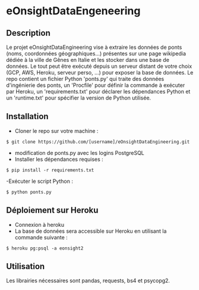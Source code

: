 # eOnsightDataEngeneering
## Description
Le projet eOnsightDataEngineering vise à extraire les données de ponts (noms, coordonnées géographiques...) présentes sur une page wikipedia dédiée à la ville de Gênes en Italie et les stocker dans une base de données. Le tout peut être exécuté depuis un serveur distant de votre choix (GCP, AWS, Heroku, serveur perso, ...) pour exposer la base de données. Le repo contient un fichier Python 'ponts.py' qui traite des données d'ingénierie des ponts, un 'Procfile' pour définir la commande à exécuter par Heroku, un 'requirements.txt' pour déclarer les dépendances Python et un 'runtime.txt' pour spécifier la version de Python utilisée.

## Installation
- Cloner le repo sur votre machine :
```
$ git clone https://github.com/[username]/eOnsightDataEngineering.git
```
- modification de ponts.py avec les logins PostgreSQL
- Installer les dépendances requises :
```
$ pip install -r requirements.txt
```
-Exécuter le script Python :
```
$ python ponts.py
```

## Déploiement sur Heroku
- Connexion à heroku
- La base de données sera accessible sur Heroku en utilisant la commande suivante :
```
$ heroku pg:psql -a eonsight2
```

## Utilisation
Les librairies nécessaires sont pandas, requests, bs4 et psycopg2.
